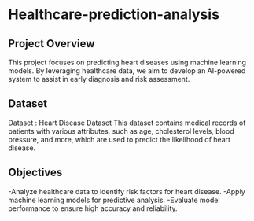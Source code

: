 # Healthcare-prediction-analysis
## Project Overview
This project focuses on predicting heart diseases using machine learning models. By leveraging healthcare data, we aim to develop an AI-powered system to assist in early diagnosis and risk assessment.
## Dataset
Dataset : Heart Disease Dataset
This dataset contains medical records of patients with various attributes, such as age, cholesterol levels, blood pressure, and more, which are used to predict the likelihood of heart disease.
## Objectives
-Analyze healthcare data to identify risk factors for heart disease.
-Apply machine learning models for predictive analysis.
-Evaluate model performance to ensure high accuracy and reliability.
